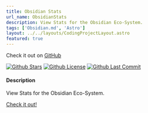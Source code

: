 ```yaml
---
title: Obsidian Stats
url_name: ObsidianStats
description: View Stats for the Obsidian Eco-System. 
tags: ['Obsidian.md', 'Astro']
layout: ../../layouts/CodingProjectLayout.astro
featured: true
---
```


Check it out on [GitHub](https://github.com/mProjectsCode/obsidian-stats)

[![Github Stars](https://img.shields.io/github/stars/mProjectsCode/obsidian-stats?style=flat-square&labelColor=1f1f1f&color=2E2E2E)](https://github.com/mProjectsCode/obsidian-stats/)
[![Github License](https://img.shields.io/github/license/mProjectsCode/obsidian-stats?style=flat-square&labelColor=1f1f1f&color=2E2E2E)](https://github.com/mProjectsCode/obsidian-stats/blob/master/LICENSE.md)
[![Github Last Commit](https://img.shields.io/github/last-commit/mProjectsCode/obsidian-stats?style=flat-square&labelColor=1f1f1f&color=2E2E2E)](https://github.com/mProjectsCode/obsidian-stats/)

#### Description

View Stats for the Obsidian Eco-System. 

[Check it out!](https://www.moritzjung.dev/obsidian-stats/)